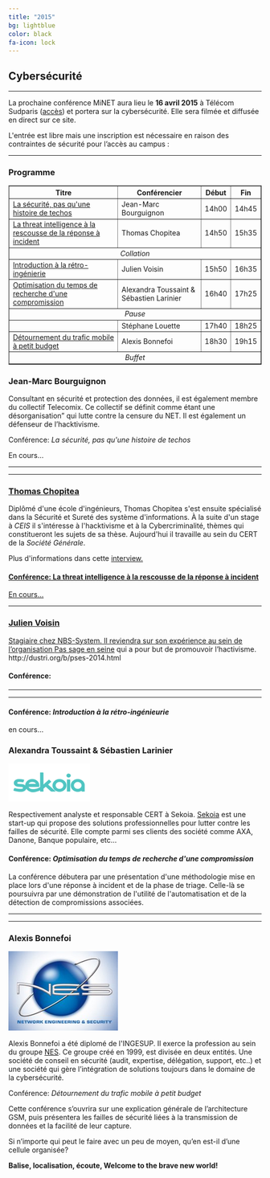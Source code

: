 ```yaml
---
title: "2015"
bg: lightblue
color: black
fa-icon: lock
---
```


## Cybersécurité

-------------------------

La prochaine conférence MiNET aura lieu le **16 avril 2015** à Télécom Sudparis ([accès](#accès)) et portera sur la cybersécurité. Elle sera filmée et diffusée en direct sur ce site.

L'entrée est libre mais une inscription est nécessaire en raison des contraintes de sécurité pour l’accès au campus :

<center><a href="https://conference.minet.net/inscription/">
<span class="fa-stack subtlecircle" style="font-size:40px; background:rgba(255,255,255,0.1)">
  <i class="fa fa-circle fa-stack-2x text-white"></i>
  <i class="fa fa-user-plus fa-stack-1x"></i>
</span>
</a></center>

-------------------------

### <i class="fa fa-calendar"></i> Programme

<center>
<table border="1">
   <tr>
       <th><strong>Titre</strong></th>
       <th><strong>Conférencier</strong></th>
       <th><strong>Début</strong></th>
       <th><strong>Fin</strong></th>
   </tr>
   <tr>
       <td><a href="#la-scurit-pas-quune-histoire-de-techos">La sécurité, pas qu'une histoire de techos</a></td>
       <td>Jean-Marc Bourguignon</td>
       <td>14h00</td>
       <td>14h45</td>
   </tr>
   <tr>
       <td><a href="#la-threat-intelligence--la-rescousse-de-la-rponse--incident">La threat intelligence à la rescousse de la réponse à incident</a></td>
       <td>Thomas Chopitea</td>
       <td>14h50</td>
       <td>15h35</td>
   </tr>
   <tr>
       <td colspan="4"><em><center>Collation</center></em></td>
   </tr>
      <tr>
       <td><a href="#introduction--la-rtro-ingnierie">Introduction à la rétro-ingénierie</a></td>
       <td>Julien Voisin</td>
       <td>15h50</td>
       <td>16h35</td>
   </tr>
   <tr>
       <td><a href="#optimisation-du-temps-de-recherche-dune-compromission">Optimisation du temps de recherche d'une compromission</a></td>
       <td>Alexandra Toussaint & Sébastien Larinier</td>
       <td>16h40</td>
       <td>17h25</td>
   </tr>
      <tr>
       <td colspan="4"><em><center>Pause</center></em></td>
   </tr>
   <tr>
       <td><a href="#"></a></td>
       <td>Stéphane Louette</td>
       <td>17h40</td>
       <td>18h25</td>
   </tr>
   <tr>
       <td><a href="#dtournement-du-trafic-mobile--petit-budget">Détournement du trafic mobile à petit budget</a></td>
       <td>Alexis Bonnefoi</td>
       <td>18h30</td>
       <td>19h15</td>
   </tr>
   <tr>
       <td colspan="4"><em><center>Buffet</center></em></td>
   </tr>
</table>
</center>


<h3 class="titre_2015">Jean-Marc Bourguignon</h3>

<p>Consultant en sécurité et protection des données, il est également membre du collectif Telecomix. Ce collectif se définit comme étant une désorganisation” qui lutte contre la censure du NET. Il est également un défenseur de l’hacktivisme.</p>

<p>Conférence: <em>La sécurité, pas qu'une histoire de techos</em></p>
<p>En cours...</p>

<hr />

------------------------------------------

<h3 class="titre_2015"><a href="http://tomchop.me/">Thomas Chopitea</a></h3>

<p>Diplômé d'une école d'ingénieurs, Thomas Chopitea s'est ensuite spécialisé dans la Sécurité et Sureté des système d'informations. À la suite d'un stage à <em>CEIS</em> il s'intéresse à l'hacktivisme et à la Cybercriminalité, thèmes qui constitueront les sujets de sa thèse. Aujourd'hui il travaille au sein du CERT de la <em>Société Générale</em>.</p>
<p>Plus d'informations dans cette <a href="http://www.cyber-securite.fr/2013/11/27/interview-rencontre-avec-thomas-chopitea-tomchop-cert-societe-generale-certsg/interview du cyber-securite.fr">interview.</p>

<h4>Conférence: La threat intelligence à la rescousse de la réponse à incident</h4>

<p>En cours...</p>

-------------------------------------------

<h3 class="titre_2015">Julien Voisin</h3>

<p>Stagiaire chez NBS-System. Il reviendra sur son expérience au sein de l’organisation <a href="http://www.passageenseine.org/">Pas sage en seine</a> qui a pour but de promouvoir l’hactivisme.
http://dustri.org/b/pses-2014.html</p>

<h4>Conférence: </h4>

<hr />

---------------------------------------------

<h4>Conférence: <em>Introduction à la rétro-ingénieurie</em></h4>

<p>en cours...</p>

<h3 class="titre_2015">Alexandra Toussaint &amp; Sébastien Larinier</h3>

<img class="right" width="162" height="76" src="img/sekoia.png">
<p>Respectivement analyste et responsable CERT à Sekoia. <a href="http://www.sekoia.fr/">Sekoia</a> est une start-up qui propose des solutions professionnelles pour lutter contre les failles de sécurité. Elle compte parmi ses clients des société comme AXA, Danone, Banque populaire, etc...

<h4>Conférence: <em>Optimisation du temps de recherche d'une compromission</em></h4>

<p>La conférence débutera par une présentation d'une méthodologie mise en place lors d'une réponse à incident et de la phase de triage. Celle-là se poursuivra par une démonstration de l'utilité de l'automatisation et de la détection de compromissions associées.</p>

<hr />

-------------------------------------------------

<h3 class="titre_2015">Alexis Bonnefoi</h3>

<img class="right" width="218" height="158" src="img/nes.jpg">
<p>Alexis Bonnefoi a été diplomé de l'INGESUP. Il exerce la profession au sein du groupe <a href="http://www.nes.fr/">NES</a>. Ce groupe créé en 1999, est divisée en deux entités. Une société de conseil en sécurité (audit, expertise, délégation, support, etc..) et une société qui gère l’intégration de solutions toujours dans le domaine de la cybersécurité.</p>

<p>Conférence: <em>Détournement du trafic mobile à petit budget</em></p>

<p>Cette conférence s’ouvrira sur une explication générale de l’architecture GSM, puis présentera les failles de sécurité liées à la transmission de données et la facilité de leur capture.</p>

<p>Si n’importe qui peut le faire avec un peu de moyen, qu’en est-il d’une cellule organisée?</p>

<p><strong>Balise, localisation, écoute, Welcome to the brave new world!</strong></p>


